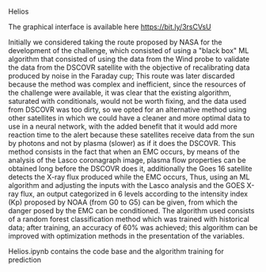 Helios

The graphical interface is available here  https://bit.ly/3rsCVsU 

Initially we considered taking the route proposed by NASA for the development of the challenge, which consisted of using a "black box" ML algorithm that consisted of using the data from the Wind probe to validate the data from the DSCOVR satellite with the objective of recalibrating data produced by noise in the Faraday cup; This route was later discarded because the method was complex and inefficient, since the resources of the challenge were available, it was clear that the existing algorithm, saturated with conditionals, would not be worth fixing, and the data used from DSCOVR was too dirty, so we opted for an alternative method using other satellites in which we could have a cleaner and more optimal data to use in a neural network, with the added benefit that it would add more reaction time to the alert because these satellites receive data from the sun by photons and not by plasma (slower) as if it does the DSCOVR. This method consists in the fact that when an EMC occurs, by means of the analysis of the Lasco coronagraph image, plasma flow properties can be obtained long before the DSCOVR does it, additionally the Goes 16 satellite detects the X-ray flux produced while the EMC occurs, Thus, using an ML algorithm and adjusting the inputs with the Lasco analysis and the GOES X-ray flux, an output categorized in 6 levels according to the intensity index (Kp) proposed by NOAA (from G0 to G5) can be given, from which the danger posed by the EMC can be conditioned.
The algorithm used consists of a random forest classification method which was trained with historical data; after training, an accuracy of 60% was achieved; this algorithm can be improved with optimization methods in the presentation of the variables.

Helios.ipynb contains the code base and the algorithm training for prediction

